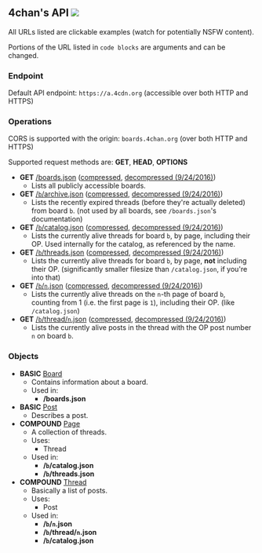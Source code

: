 ## 4chan's API ![](https://r3c0d3x.github.io/chan-apis/priority_shields/4chan.svg)

All URLs listed are clickable examples (watch for potentially NSFW content).

Portions of the URL listed in `code blocks` are arguments and can be changed.

### Endpoint

Default API endpoint: `https://a.4cdn.org` (accessible over both HTTP and HTTPS)

### Operations

CORS is supported with the origin: `boards.4chan.org` (over both HTTP and HTTPS)

Supported request methods are: **GET**, **HEAD**, **OPTIONS**

* **GET** [/boards.json](operations/boards.md) ([compressed](https://a.4cdn.org/boards.json), [decompressed (9/24/2016)](https://gist.githubusercontent.com/r3c0d3x/5ad62347e26eaa711f13250e3f535b05/raw/37e86e2e1b66f967b31896f66185d3fbda1f7636/boards.json)) 
  - Lists all publicly accessible boards.
* **GET** [/`b`/archive.json](operations/archive.md) ([compressed](https://a.4cdn.org/g/archive.json), [decompressed (9/24/2016)](https://gist.githubusercontent.com/r3c0d3x/327b25cf723b629a3240a0fd7489c869/raw/55d990c8a1af1e6a7c6aa202ef4106fccc620b49/archive.json))
  - Lists the recently expired threads (before they're actually deleted) from board `b`. (not used by all boards, see `/boards.json`'s documentation)
* **GET** [/`b`/catalog.json](operations/catalog.md) ([compressed](https://a.4cdn.org/g/catalog.json), [decompressed (9/24/2016)](https://gist.githubusercontent.com/r3c0d3x/89ac25c0848ff1bca9d15bcb69a99d14/raw/dcc52833595bf12865291386041ef2ee55e1be2d/catalog.json))
  - Lists the currently alive threads for board `b`, by page, including their OP. Used internally for the catalog, as referenced by the name.
* **GET** [/`b`/threads.json](operations/threads.md) ([compressed](https://a.4cdn.org/g/threads.json), [decompressed (9/24/2016)](https://gist.githubusercontent.com/r3c0d3x/1291165a4b18e7b2a723ea05ddb28912/raw/40bec293f3115a398ae2377a8428b0d2625a853a/threads.json))
  - Lists the currently alive threads for board `b`, by page, **not** including their OP. (significantly smaller filesize than `/catalog.json`, if you're into that)
* **GET** [/`b`/`n`.json](operations/pagenum.md) ([compressed](https://a.4cdn.org/g/1.json), [decompressed (9/24/2016)](https://gist.githubusercontent.com/r3c0d3x/af94917461d8de3fffefc23251859016/raw/f90d95be2a861d5a667f7b88614bd2b7fe618e79/1.json))
  - Lists the currently alive threads on the `n`-th page of board `b`, counting from 1 (i.e. the first page is `1`), including their OP. (like `/catalog.json`)
* **GET** [/`b`/thread/`n`.json](operations/threadnum.md) ([compressed](https://a.4cdn.org/g/thread/51971506.json), [decompressed (9/24/2016)](https://gist.githubusercontent.com/r3c0d3x/7d9f33c724a8e8105cbda21e06bc744f/raw/0bce0812ef7b10e126e6fb93f2294292b19a48c7/51971506.json))
  - Lists the currently alive posts in the thread with the OP post number `n` on board `b`.

### Objects

* **BASIC** [Board](objects/board.md)
  - Contains information about a board.
  - Used in:
    * **/boards.json**
* **BASIC** [Post](objects/post.md)
  - Describes a post.
* **COMPOUND** [Page](objects/page.md)
  - A collection of threads.
  - Uses:
    * Thread
  - Used in:
    * **/`b`/catalog.json**
    * **/`b`/threads.json**
* **COMPOUND** [Thread](objects/thread.md)
  - Basically a list of posts.
  - Uses:
    * Post
  - Used in:
    * **/`b`/`n`.json**
    * **/`b`/thread/`n`.json**
    * **/`b`/catalog.json**

